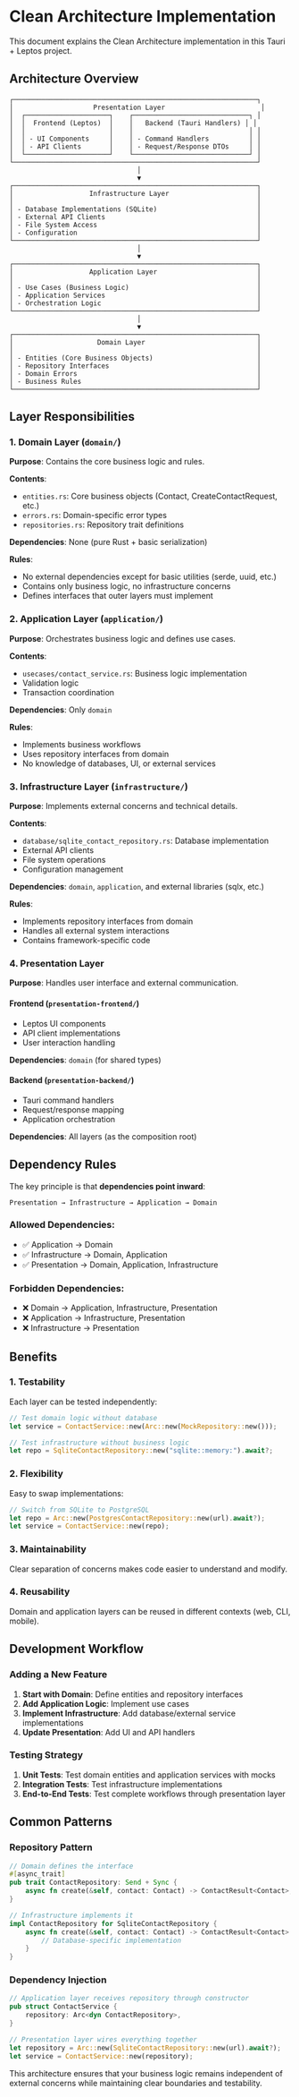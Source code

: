 # Clean Architecture Implementation

This document explains the Clean Architecture implementation in this Tauri + Leptos project.

## Architecture Overview

```
┌─────────────────────────────────────────────────────────────┐
│                    Presentation Layer                        │
│  ┌─────────────────────┐    ┌─────────────────────────────┐ │
│  │  Frontend (Leptos)  │    │   Backend (Tauri Handlers) │ │
│  │                     │    │                             │ │
│  │ - UI Components     │    │ - Command Handlers          │ │
│  │ - API Clients       │    │ - Request/Response DTOs     │ │
│  └─────────────────────┘    └─────────────────────────────┘ │
└─────────────────────────────────────────────────────────────┘
                                │
                                ▼
┌─────────────────────────────────────────────────────────────┐
│                   Infrastructure Layer                      │
│                                                             │
│ - Database Implementations (SQLite)                         │
│ - External API Clients                                      │
│ - File System Access                                        │
│ - Configuration                                             │
└─────────────────────────────────────────────────────────────┘
                                │
                                ▼
┌─────────────────────────────────────────────────────────────┐
│                   Application Layer                         │
│                                                             │
│ - Use Cases (Business Logic)                                │
│ - Application Services                                      │
│ - Orchestration Logic                                       │
└─────────────────────────────────────────────────────────────┘
                                │
                                ▼
┌─────────────────────────────────────────────────────────────┐
│                     Domain Layer                            │
│                                                             │
│ - Entities (Core Business Objects)                          │
│ - Repository Interfaces                                     │
│ - Domain Errors                                             │
│ - Business Rules                                            │
└─────────────────────────────────────────────────────────────┘
```

## Layer Responsibilities

### 1. Domain Layer (`domain/`)
**Purpose**: Contains the core business logic and rules.

**Contents**:
- `entities.rs`: Core business objects (Contact, CreateContactRequest, etc.)
- `errors.rs`: Domain-specific error types
- `repositories.rs`: Repository trait definitions

**Dependencies**: None (pure Rust + basic serialization)

**Rules**:
- No external dependencies except for basic utilities (serde, uuid, etc.)
- Contains only business logic, no infrastructure concerns
- Defines interfaces that outer layers must implement

### 2. Application Layer (`application/`)
**Purpose**: Orchestrates business logic and defines use cases.

**Contents**:
- `usecases/contact_service.rs`: Business logic implementation
- Validation logic
- Transaction coordination

**Dependencies**: Only `domain`

**Rules**:
- Implements business workflows
- Uses repository interfaces from domain
- No knowledge of databases, UI, or external services

### 3. Infrastructure Layer (`infrastructure/`)
**Purpose**: Implements external concerns and technical details.

**Contents**:
- `database/sqlite_contact_repository.rs`: Database implementation
- External API clients
- File system operations
- Configuration management

**Dependencies**: `domain`, `application`, and external libraries (sqlx, etc.)

**Rules**:
- Implements repository interfaces from domain
- Handles all external system interactions
- Contains framework-specific code

### 4. Presentation Layer
**Purpose**: Handles user interface and external communication.

#### Frontend (`presentation-frontend/`)
- Leptos UI components
- API client implementations
- User interaction handling

**Dependencies**: `domain` (for shared types)

#### Backend (`presentation-backend/`)
- Tauri command handlers
- Request/response mapping
- Application orchestration

**Dependencies**: All layers (as the composition root)

## Dependency Rules

The key principle is that **dependencies point inward**:

```
Presentation → Infrastructure → Application → Domain
```

### Allowed Dependencies:
- ✅ Application → Domain
- ✅ Infrastructure → Domain, Application
- ✅ Presentation → Domain, Application, Infrastructure

### Forbidden Dependencies:
- ❌ Domain → Application, Infrastructure, Presentation
- ❌ Application → Infrastructure, Presentation
- ❌ Infrastructure → Presentation

## Benefits

### 1. **Testability**
Each layer can be tested independently:
```rust
// Test domain logic without database
let service = ContactService::new(Arc::new(MockRepository::new()));

// Test infrastructure without business logic
let repo = SqliteContactRepository::new("sqlite::memory:").await?;
```

### 2. **Flexibility**
Easy to swap implementations:
```rust
// Switch from SQLite to PostgreSQL
let repo = Arc::new(PostgresContactRepository::new(url).await?);
let service = ContactService::new(repo);
```

### 3. **Maintainability**
Clear separation of concerns makes code easier to understand and modify.

### 4. **Reusability**
Domain and application layers can be reused in different contexts (web, CLI, mobile).

## Development Workflow

### Adding a New Feature

1. **Start with Domain**: Define entities and repository interfaces
2. **Add Application Logic**: Implement use cases
3. **Implement Infrastructure**: Add database/external service implementations
4. **Update Presentation**: Add UI and API handlers

### Testing Strategy

1. **Unit Tests**: Test domain entities and application services with mocks
2. **Integration Tests**: Test infrastructure implementations
3. **End-to-End Tests**: Test complete workflows through presentation layer

## Common Patterns

### Repository Pattern
```rust
// Domain defines the interface
#[async_trait]
pub trait ContactRepository: Send + Sync {
    async fn create(&self, contact: Contact) -> ContactResult<Contact>;
}

// Infrastructure implements it
impl ContactRepository for SqliteContactRepository {
    async fn create(&self, contact: Contact) -> ContactResult<Contact> {
        // Database-specific implementation
    }
}
```

### Dependency Injection
```rust
// Application layer receives repository through constructor
pub struct ContactService {
    repository: Arc<dyn ContactRepository>,
}

// Presentation layer wires everything together
let repository = Arc::new(SqliteContactRepository::new(url).await?);
let service = ContactService::new(repository);
```

This architecture ensures that your business logic remains independent of external concerns while maintaining clear boundaries and testability.